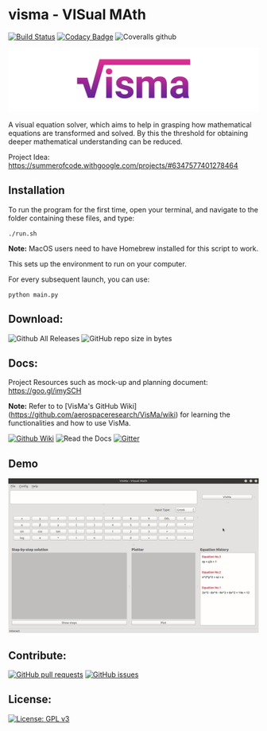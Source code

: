 # **visma** - VISual MAth

[![Build Status](https://img.shields.io/travis/8hantanu/VisMa.svg?style=for-the-badge)](https://travis-ci.org/8hantanu/VisMa)
[![Codacy Badge](https://img.shields.io/codacy/grade/d8523777601e464ca7ede4ad85892c34.svg?style=for-the-badge)](https://www.codacy.com/app/8hantanu/VisMa?utm_source=github.com&amp;utm_medium=referral&amp;utm_content=8hantanu/VisMa&amp;utm_campaign=Badge_Grade)
![Coveralls github](https://img.shields.io/coveralls/github/aerospaceresearch/visma.svg?style=for-the-badge)

![VisMa](/assets/banner.png)

A visual equation solver, which aims to help in grasping how mathematical equations are transformed and solved. By this the threshold for obtaining deeper mathematical understanding can be reduced.

Project Idea: https://summerofcode.withgoogle.com/projects/#6347577401278464


## Installation
To run the program for the first time, open your terminal, and navigate to the folder containing these files, and type:

```
./run.sh
```

**Note:** MacOS users need to have Homebrew installed for this script to work.

This sets up the environment to run on your computer.

For every subsequent launch, you can use:

```
python main.py
```


## Download:
![Github All Releases](https://img.shields.io/github/downloads/8hantanu/VisMa/total.svg?style=for-the-badge)
![GitHub repo size in bytes](https://img.shields.io/github/repo-size/8hantanu/VisMa.svg?style=for-the-badge)


## Docs:
Project Resources such as mock-up and planning document: https://goo.gl/imySCH

**Note:** Refer to to [VisMa's GitHub Wiki]
(https://github.com/aerospaceresearch/VisMa/wiki) for learning the functionalities and how to use VisMa.

[![Github Wiki](https://img.shields.io/badge/wiki-VisMa-pink.svg?style=for-the-badge)](https://github.com/aerospaceresearch/VisMa/wiki)
![Read the Docs](https://img.shields.io/readthedocs/visma.svg?style=for-the-badge)
[![Gitter](https://img.shields.io/gitter/room/aerospaceresearch/visma.svg?style=for-the-badge)](https://gitter.im/aerospaceresearch/VisMa)


## Demo

![VisMa](/assets/demo.gif)


## Contribute:
[![GitHub pull requests](https://img.shields.io/github/issues-pr/aerospaceresearch/visma.svg?style=for-the-badge)](https://github.com/aerospaceresearch/VisMa/pulls)
[![GitHub issues](https://img.shields.io/github/issues/aerospaceresearch/visma.svg?style=for-the-badge)](https://github.com/aerospaceresearch/VisMa/issues)

## License:
[![License: GPL v3](https://img.shields.io/github/license/aerospaceresearch/VisMa.svg?style=for-the-badge)](https://github.com/aerospaceresearch/VisMa/blob/master/LICENSE)
